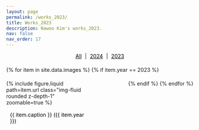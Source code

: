 ```yaml
---
layout: page
permalink: /works_2023/
title: Works_2023
description: Nawoo Kim's works_2023.
nav: false
nav_order: 17
---
```


<div class="filter-links">
  <a href="{{ site.baseurl }}{{ post.url }}/works/">All</a> | 
  <a href="{{ site.baseurl }}{{ post.url }}/works_2024/">2024</a> | 
  <a href="{{ site.baseurl }}{{ post.url }}/works_2023/">2023</a>
</div>

<div class="gallery">
{% for item in site.data.images %}
    {% if item.year == 2023 %}
        <div class="image-container">
            {% include figure.liquid path=item.url class="img-fluid rounded z-depth-1" zoomable=true %}
            <div class="caption">{{ item.caption }} ({{ item.year }})</div>
        </div>
    {% endif %}
{% endfor %}
</div>


<style>
    .gallery {
        display: flex;
        flex-wrap: wrap;
        justify-content: space-between;
        gap: 20px;
        margin-bottom: 20px;
    }
    .image-container {
        width: calc(100% - 20px); /* 이미지 컨테이너의 너비 설정 */
        margin-bottom: 20px;
        position: relative; /* 상대적 위치 설정 */
        cursor: pointer; /* 마우스 커서를 포인터로 변경하여 클릭 가능한 것을 표시 */
    }
    .image {
        width: 100%; /* 이미지를 부모 요소에 맞춰서 크기 조절 */
        height: auto; /* 이미지의 비율 유지 */
    }
    .caption {
        position: absolute; /* 절대 위치 설정 */
        bottom: -60px; /* 이미지 아래로 60px만큼 이동 */
        left: 0; /* 왼쪽으로 정렬 */
        width: 100%; /* 부모 요소의 너비에 맞추기 */
        color: black; /* 텍스트 색상 설정 */
        padding: 10px; /* 내부 여백 설정 */
        box-sizing: border-box; /* 내부 여백이 요소의 크기에 포함되도록 설정 */
    }

    @media only screen and (min-width: 768px) {
        .image-container {
            width: calc(50% - 20px); /* 브라우저 크기가 768px 이상이면 2개의 이미지를 보여줌 */
        }
    }

    @media only screen and (min-width: 1200px) {
        .image-container {
            width: calc(33.33% - 20px); /* 브라우저 크기가 1200px 이상이면 3개의 이미지를 보여줌 */
        }
    }

    .filter-links {
        margin-bottom: 20px;
        text-align: center; /* 필터링 링크를 가운데 정렬합니다. */
    }

    .filter-links a {
        text-decoration: underline;
        cursor: pointer;
        margin: 0 5px; /* 각 링크 사이의 간격을 조정합니다. */
        color: black; /* 링크의 글씨 색상을 검정색으로 설정합니다. */
    }
</style>

<script>
document.addEventListener("DOMContentLoaded", function(event) {
  const images = document.querySelectorAll('.image');

  images.forEach(image => {
    image.addEventListener('click', () => {
      // 이미지를 클릭했을 때 확대되도록 설정
      if (image.classList.contains('expanded')) {
        image.classList.remove('expanded');
      } else {
        image.classList.add('expanded');
      }
    });
  });
});
</script>
